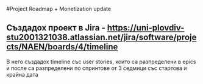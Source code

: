 #Project Roadmap + Monetization update

## Създадох проект в Jira - https://uni-plovdiv-stu2001321038.atlassian.net/jira/software/projects/NAEN/boards/4/timeline
В него създадох timeline със user stories, които са разпределени в epics и после са разпределени по спринтове от 3 седмици със стартова и крайна дата
